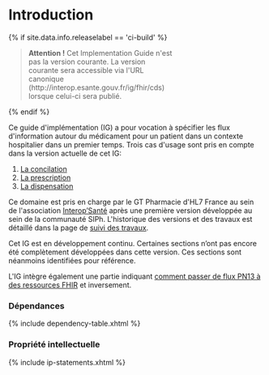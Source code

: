 
# Introduction


{% if site.data.info.releaselabel == 'ci-build' %}
  <div style="width: 65%">
      <blockquote class="stu-note">
      <p>
      <b>Attention !</b> Cet Implementation Guide n'est pas la version courante. La version courante sera accessible via l'URL canonique (http://interop.esante.gouv.fr/ig/fhir/cds) lorsque celui-ci sera publié.
      </p>
      </blockquote>
  </div>
{% endif %}



Ce guide d'implémentation (IG) a pour vocation à spécifier les flux d'information autour du médicament pour un patient dans un contexte hospitalier dans un premier temps.
Trois cas d'usage sont pris en compte dans la version actuelle de cet IG:

1. [La concilation](conciliation-Intro.html)
1. [La prescription](prescription-Intro.html)
1. [La dispensation](dispensation-Intro.html)

Ce domaine est pris en charge par le GT Pharmacie d'HL7 France au sein de l'association [Interop’Santé](https://www.interopsante.org/) après une première version développée au sein de la communauté SIPh. L'historique des versions et des travaux est détaillé dans la page de [suivi des travaux](suivitravaux.html).

Cet IG est en développement continu. Certaines sections n’ont pas encore été complètement développées dans cette version. Ces sections sont néanmoins identifiées pour référence.

L'IG intègre également une partie indiquant [comment passer de flux PN13 à des ressources FHIR](transformationPN13-FHIR.html) et inversement.

### Dépendances

{% include dependency-table.xhtml %}

### Propriété intellectuelle

{% include ip-statements.xhtml %}
